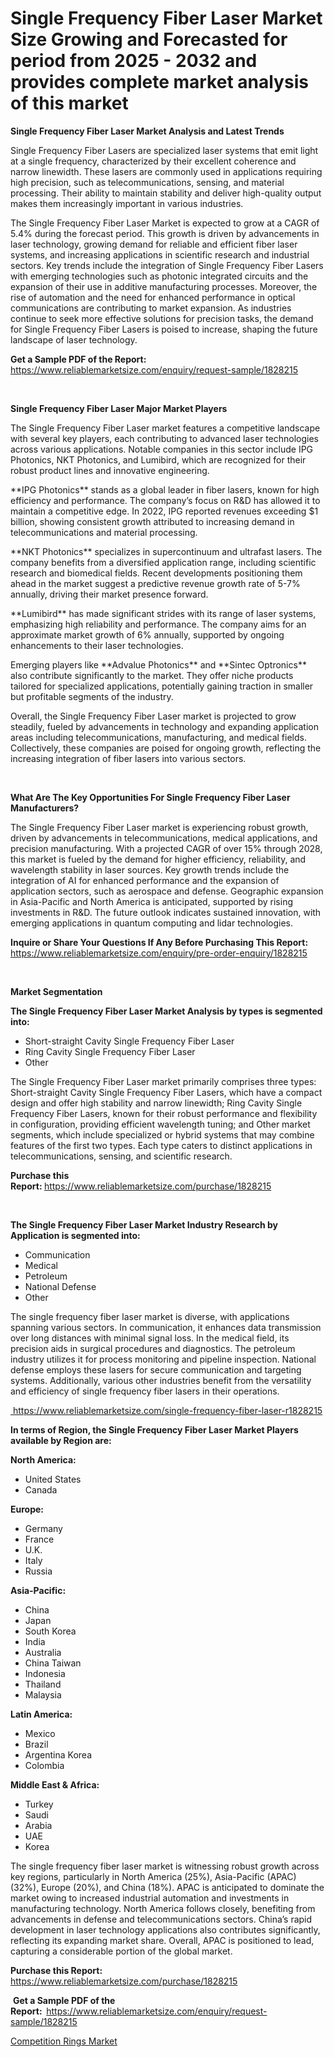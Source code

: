 <p><h1>Single Frequency Fiber Laser Market Size Growing and Forecasted for period from 2025 - 2032 and provides complete market analysis of this market</h1></p><p><strong>Single Frequency Fiber Laser Market Analysis and Latest Trends</strong></p>
<p><p>Single Frequency Fiber Lasers are specialized laser systems that emit light at a single frequency, characterized by their excellent coherence and narrow linewidth. These lasers are commonly used in applications requiring high precision, such as telecommunications, sensing, and material processing. Their ability to maintain stability and deliver high-quality output makes them increasingly important in various industries.</p><p>The Single Frequency Fiber Laser Market is expected to grow at a CAGR of 5.4% during the forecast period. This growth is driven by advancements in laser technology, growing demand for reliable and efficient fiber laser systems, and increasing applications in scientific research and industrial sectors. Key trends include the integration of Single Frequency Fiber Lasers with emerging technologies such as photonic integrated circuits and the expansion of their use in additive manufacturing processes. Moreover, the rise of automation and the need for enhanced performance in optical communications are contributing to market expansion. As industries continue to seek more effective solutions for precision tasks, the demand for Single Frequency Fiber Lasers is poised to increase, shaping the future landscape of laser technology.</p></p>
<p><strong>Get a Sample PDF of the Report:&nbsp;</strong> <a href="https://www.reliablemarketsize.com/enquiry/request-sample/1828215?utm_campaign=2276&utm_medium=2&utm_source=Github&utm_content=ia&utm_term=19022025&utm_id=single-frequency-fiber-laser">https://www.reliablemarketsize.com/enquiry/request-sample/1828215</a></p>
<p>&nbsp;</p>
<p><strong>Single Frequency Fiber Laser Major Market Players</strong></p>
<p><p>The Single Frequency Fiber Laser market features a competitive landscape with several key players, each contributing to advanced laser technologies across various applications. Notable companies in this sector include IPG Photonics, NKT Photonics, and Lumibird, which are recognized for their robust product lines and innovative engineering.</p><p>**IPG Photonics** stands as a global leader in fiber lasers, known for high efficiency and performance. The company’s focus on R&D has allowed it to maintain a competitive edge. In 2022, IPG reported revenues exceeding $1 billion, showing consistent growth attributed to increasing demand in telecommunications and material processing.</p><p>**NKT Photonics** specializes in supercontinuum and ultrafast lasers. The company benefits from a diversified application range, including scientific research and biomedical fields. Recent developments positioning them ahead in the market suggest a predictive revenue growth rate of 5-7% annually, driving their market presence forward.</p><p>**Lumibird** has made significant strides with its range of laser systems, emphasizing high reliability and performance. The company aims for an approximate market growth of 6% annually, supported by ongoing enhancements to their laser technologies.</p><p>Emerging players like **Advalue Photonics** and **Sintec Optronics** also contribute significantly to the market. They offer niche products tailored for specialized applications, potentially gaining traction in smaller but profitable segments of the industry.</p><p>Overall, the Single Frequency Fiber Laser market is projected to grow steadily, fueled by advancements in technology and expanding application areas including telecommunications, manufacturing, and medical fields. Collectively, these companies are poised for ongoing growth, reflecting the increasing integration of fiber lasers into various sectors.</p></p>
<p>&nbsp;</p>
<p><strong>What Are The Key Opportunities For Single Frequency Fiber Laser Manufacturers?</strong></p>
<p><p>The Single Frequency Fiber Laser market is experiencing robust growth, driven by advancements in telecommunications, medical applications, and precision manufacturing. With a projected CAGR of over 15% through 2028, this market is fueled by the demand for higher efficiency, reliability, and wavelength stability in laser sources. Key growth trends include the integration of AI for enhanced performance and the expansion of application sectors, such as aerospace and defense. Geographic expansion in Asia-Pacific and North America is anticipated, supported by rising investments in R&D. The future outlook indicates sustained innovation, with emerging applications in quantum computing and lidar technologies.</p></p>
<p><strong>Inquire or Share Your Questions If Any Before Purchasing This Report:</strong> <a href="https://www.reliablemarketsize.com/enquiry/pre-order-enquiry/1828215?utm_campaign=2276&utm_medium=2&utm_source=Github&utm_content=ia&utm_term=19022025&utm_id=single-frequency-fiber-laser">https://www.reliablemarketsize.com/enquiry/pre-order-enquiry/1828215</a></p>
<p>&nbsp;</p>
<p><strong>Market Segmentation</strong></p>
<p><strong>The Single Frequency Fiber Laser Market Analysis by types is segmented into:</strong></p>
<p><ul><li>Short-straight Cavity Single Frequency Fiber Laser</li><li>Ring Cavity Single Frequency Fiber Laser</li><li>Other</li></ul></p>
<p><p>The Single Frequency Fiber Laser market primarily comprises three types: Short-straight Cavity Single Frequency Fiber Lasers, which have a compact design and offer high stability and narrow linewidth; Ring Cavity Single Frequency Fiber Lasers, known for their robust performance and flexibility in configuration, providing efficient wavelength tuning; and Other market segments, which include specialized or hybrid systems that may combine features of the first two types. Each type caters to distinct applications in telecommunications, sensing, and scientific research.</p></p>
<p><strong>Purchase this Report:&nbsp;</strong><a href="https://www.reliablemarketsize.com/purchase/1828215?utm_campaign=2276&utm_medium=2&utm_source=Github&utm_content=ia&utm_term=19022025&utm_id=single-frequency-fiber-laser">https://www.reliablemarketsize.com/purchase/1828215</a></p>
<p>&nbsp;</p>
<p><strong>The Single Frequency Fiber Laser Market Industry Research by Application is segmented into:</strong></p>
<p><ul><li>Communication</li><li>Medical</li><li>Petroleum</li><li>National Defense</li><li>Other</li></ul></p>
<p><p>The single frequency fiber laser market is diverse, with applications spanning various sectors. In communication, it enhances data transmission over long distances with minimal signal loss. In the medical field, its precision aids in surgical procedures and diagnostics. The petroleum industry utilizes it for process monitoring and pipeline inspection. National defense employs these lasers for secure communication and targeting systems. Additionally, various other industries benefit from the versatility and efficiency of single frequency fiber lasers in their operations.</p></p>
<p><a href="https://www.reliablemarketsize.com/single-frequency-fiber-laser-r1828215?utm_campaign=2276&utm_medium=2&utm_source=Github&utm_content=ia&utm_term=19022025&utm_id=single-frequency-fiber-laser">&nbsp;https://www.reliablemarketsize.com/single-frequency-fiber-laser-r1828215</a></p>
<p><strong>In terms of Region, the Single Frequency Fiber Laser Market Players available by Region are:</strong></p>
<p>
    <p> <strong> North America: </strong>
        <ul>
            <li>United States</li>
            <li>Canada</li>
        </ul>
        </p> 
    <p> <strong> Europe: </strong>
        <ul>
            <li>Germany</li>
            <li>France</li>
            <li>U.K.</li>
            <li>Italy</li>
            <li>Russia</li>
        </ul>
        </p> 
    <p> <strong> Asia-Pacific: </strong>
        <ul>
            <li>China</li>
            <li>Japan</li>
            <li>South Korea</li>
            <li>India</li>
            <li>Australia</li>
            <li>China Taiwan</li>
            <li>Indonesia</li>
            <li>Thailand</li>
            <li>Malaysia</li>
        </ul>
        </p> 
    <p> <strong> Latin America: </strong>
        <ul>
            <li>Mexico</li>
            <li>Brazil</li>
            <li>Argentina Korea</li>
            <li>Colombia</li>
        </ul>
        </p> 
    <p> <strong> Middle East & Africa: </strong>
        <ul>
            <li>Turkey</li>
            <li>Saudi</li>
            <li>Arabia</li>
            <li>UAE</li>
            <li>Korea</li>
        </ul>
    </p>
    </p>
<p><p>The single frequency fiber laser market is witnessing robust growth across key regions, particularly in North America (25%), Asia-Pacific (APAC) (32%), Europe (20%), and China (18%). APAC is anticipated to dominate the market owing to increased industrial automation and investments in manufacturing technology. North America follows closely, benefiting from advancements in defense and telecommunications sectors. China’s rapid development in laser technology applications also contributes significantly, reflecting its expanding market share. Overall, APAC is positioned to lead, capturing a considerable portion of the global market.</p></p>
<p><strong>Purchase this Report: </strong><a href="https://www.reliablemarketsize.com/purchase/1828215?utm_campaign=2276&utm_medium=2&utm_source=Github&utm_content=ia&utm_term=19022025&utm_id=single-frequency-fiber-laser">https://www.reliablemarketsize.com/purchase/1828215</a></p>
<p>&nbsp;<strong>Get a Sample PDF of the Report:&nbsp;&nbsp;</strong><a href="https://www.reliablemarketsize.com/enquiry/request-sample/1828215?utm_campaign=2276&utm_medium=2&utm_source=Github&utm_content=ia&utm_term=19022025&utm_id=single-frequency-fiber-laser">https://www.reliablemarketsize.com/enquiry/request-sample/1828215</a></p>
<p><strong></strong></p>
<p><p><a href="https://github.com/risingtrista99259/Market-Research-Report-List-1/blob/main/competition-rings-market.md?utm_campaign=2276&utm_medium=2&utm_source=Github&utm_content=ia&utm_term=19022025&utm_id=single-frequency-fiber-laser">Competition Rings Market</a></p></p>